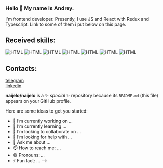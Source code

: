 ### Hello 👋 My name is Andrey.

I'm frontend developer.
Presently, I use JS and React with Redux and Typescript. Link to some of them i put below on this page.

## Received skills:
![HTML](https://img.shields.io/badge/-JS-yellow) ![HTML](https://img.shields.io/badge/-HTML-orange) ![HTML](https://img.shields.io/badge/-CSS+sass/less-blue) ![HTML](https://img.shields.io/badge/-react-orange) ![HTML](https://img.shields.io/badge/-redux-black) ![HTML](https://img.shields.io/badge/-jest+enzyme-grey) ![HTML](https://img.shields.io/badge/-storybook-pink)

<!--## Projects:

[e-commerce - Crwn-clothing](https://crwn-clothing-naijelo.vercel.app/)</br>
React - Redux - Typescript application for online clothing shop.

---

[Shelter](https://naijelo.github.io/shelter)</br>
HTML + CSS + JS. Realisation: fully adaptive, burger, slider, modal window.

---

[Wildlife](https://naijelo.github.io/wildlife/)<br/>
Simple Project made with HTML & CSS. It's without JS and serves like a PixelPerfect project example<br/>

---

[TicketSearch](https://github.com/naijelo/ticket-search)<br/>
Service for search tickets based on Aviasales API.
I used Jest+Enzyme for testing this application.

---

[Charity Fund Site](https://naijelo.github.io/test-charity)</br>
Test task. HTML + CSS, fully adaptive layout.

---

<!--[Demo Social network](https://naijelo.github.io/it_samurai/#/)<br/>
It is a demo of a social network. In this project I used React and Redux.<br/>
For fully posibility of test this application you can use the login and passwords below:<br/>
Login: free@samuraijs.com<br/>
Password: free<br/> -->


## Contacts:
[telegram](https://t.me/naijel)<br/>
[linkedin](https://www.linkedin.com/in/andrey-chistabayeu-5048aa172/)<br/>



**naijelo/naijelo** is a ✨ _special_ ✨ repository because its `README.md` (this file) appears on your GitHub profile.

Here are some ideas to get you started:

- 🔭 I’m currently working on ...
- 🌱 I’m currently learning ...
- 👯 I’m looking to collaborate on ...
- 🤔 I’m looking for help with ...
- 💬 Ask me about ...
- 📫 How to reach me: ...
- 😄 Pronouns: ...
- ⚡ Fun fact: ...
-->
